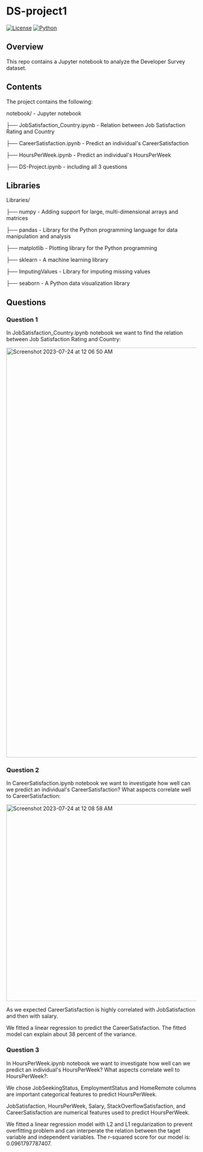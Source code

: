 # DS-project1

[![License](https://img.shields.io/badge/License-Apache_2.0-blue.svg)](https://opensource.org/licenses/Apache-2.0)
[![Python](https://img.shields.io/badge/Language-Python-blue.svg)](https://python.org/)

## Overview

This repo contains a Jupyter notebook to analyze the Developer Survey dataset. 

## Contents

The project contains the following:

notebook/                             - Jupyter notebook

├── JobSatisfaction_Country.ipynb     - Relation between Job Satisfaction Rating and Country

├── CareerSatisfaction.ipynb          - Predict an individual's CareerSatisfaction

├── HoursPerWeek.ipynb                - Predict an individual's HoursPerWeek

├── DS-Project.ipynb                  - including all 3 questions


## Libraries

Libraries/

├── numpy                             - Adding support for large, multi-dimensional arrays and matrices

├── pandas                            - Library for the Python programming language for data manipulation and analysis

├── matplotlib                        - Plotting library for the Python programming

├── sklearn                           - A machine learning library

├── ImputingValues                    - Library for imputing missing values

├── seaborn                           - A Python data visualization library



## Questions

### Question 1

In JobSatisfaction_Country.ipynb notebook we want to find the relation between Job Satisfaction Rating and Country:

<img width="1084" alt="Screenshot 2023-07-24 at 12 06 50 AM" src="https://media.github.ibm.com/user/399125/files/85b529a0-20dd-43ef-a740-82684ce80d9b">

### Question 2
In CareerSatisfaction.ipynb notebook we want to investigate how well can we predict an individual's CareerSatisfaction? What aspects correlate well to CareerSatisfaction:

<img width="520" alt="Screenshot 2023-07-24 at 12 08 58 AM" src="https://media.github.ibm.com/user/399125/files/026126f9-8b2c-4082-85fd-8c25acc8e127">


As we expected CareerSatisfaction is highly correlated with JobSatisfaction and then with salary.

We fitted a linear regression to predict the CareerSatisfaction. The fitted model can explain about 38 percent of the variance.

### Question 3
In HoursPerWeek.ipynb notebook we want to investigate how well can we predict an individual's HoursPerWeek? What aspects correlate well to HoursPerWeek?:

We chose JobSeekingStatus, EmploymentStatus and HomeRemote columns are important categorical features to predict HoursPerWeek.

JobSatisfaction, HoursPerWeek, Salary, StackOverflowSatisfaction, and CareerSatisfaction are numerical features used to predict HoursPerWeek.

We fitted a linear regression model with L2 and L1 regularization to prevent overfitting problem and can interperate the relation between the taget variable and independent variables. The r-squared score for our model is:  0.0961797787407.
